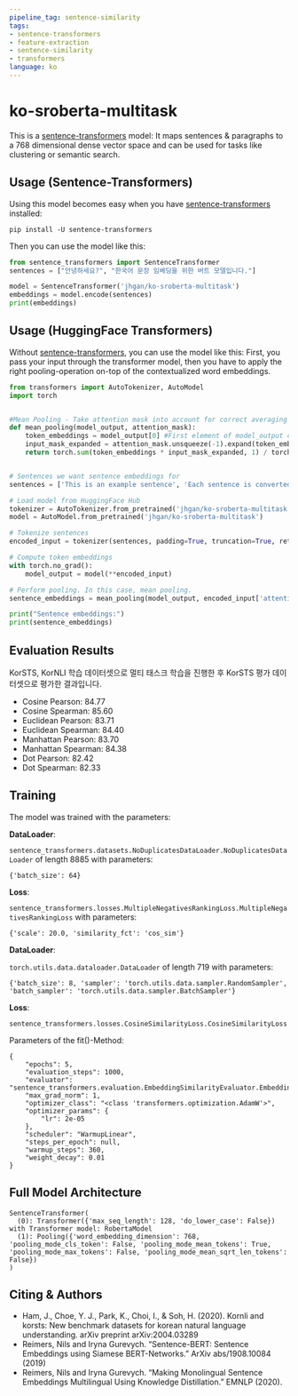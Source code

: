 ```yaml
---
pipeline_tag: sentence-similarity
tags:
- sentence-transformers
- feature-extraction
- sentence-similarity
- transformers
language: ko
---
```


# ko-sroberta-multitask

This is a [sentence-transformers](https://www.SBERT.net) model: It maps sentences & paragraphs to a 768 dimensional dense vector space and can be used for tasks like clustering or semantic search.

<!--- Describe your model here -->

## Usage (Sentence-Transformers)

Using this model becomes easy when you have [sentence-transformers](https://www.SBERT.net) installed:

```
pip install -U sentence-transformers
```

Then you can use the model like this:

```python
from sentence_transformers import SentenceTransformer
sentences = ["안녕하세요?", "한국어 문장 임베딩을 위한 버트 모델입니다."]

model = SentenceTransformer('jhgan/ko-sroberta-multitask')
embeddings = model.encode(sentences)
print(embeddings)
```



## Usage (HuggingFace Transformers)
Without [sentence-transformers](https://www.SBERT.net), you can use the model like this: First, you pass your input through the transformer model, then you have to apply the right pooling-operation on-top of the contextualized word embeddings.

```python
from transformers import AutoTokenizer, AutoModel
import torch


#Mean Pooling - Take attention mask into account for correct averaging
def mean_pooling(model_output, attention_mask):
    token_embeddings = model_output[0] #First element of model_output contains all token embeddings
    input_mask_expanded = attention_mask.unsqueeze(-1).expand(token_embeddings.size()).float()
    return torch.sum(token_embeddings * input_mask_expanded, 1) / torch.clamp(input_mask_expanded.sum(1), min=1e-9)


# Sentences we want sentence embeddings for
sentences = ['This is an example sentence', 'Each sentence is converted']

# Load model from HuggingFace Hub
tokenizer = AutoTokenizer.from_pretrained('jhgan/ko-sroberta-multitask')
model = AutoModel.from_pretrained('jhgan/ko-sroberta-multitask')

# Tokenize sentences
encoded_input = tokenizer(sentences, padding=True, truncation=True, return_tensors='pt')

# Compute token embeddings
with torch.no_grad():
    model_output = model(**encoded_input)

# Perform pooling. In this case, mean pooling.
sentence_embeddings = mean_pooling(model_output, encoded_input['attention_mask'])

print("Sentence embeddings:")
print(sentence_embeddings)
```



## Evaluation Results

<!--- Describe how your model was evaluated -->

KorSTS, KorNLI 학습 데이터셋으로 멀티 태스크 학습을 진행한 후 KorSTS 평가 데이터셋으로 평가한 결과입니다.

- Cosine Pearson: 84.77
- Cosine Spearman: 85.60
- Euclidean Pearson: 83.71
- Euclidean Spearman: 84.40
- Manhattan Pearson: 83.70
- Manhattan Spearman: 84.38
- Dot Pearson: 82.42
- Dot Spearman: 82.33

## Training
The model was trained with the parameters:

**DataLoader**:

`sentence_transformers.datasets.NoDuplicatesDataLoader.NoDuplicatesDataLoader` of length 8885 with parameters:
```
{'batch_size': 64}
```

**Loss**:

`sentence_transformers.losses.MultipleNegativesRankingLoss.MultipleNegativesRankingLoss` with parameters:
  ```
  {'scale': 20.0, 'similarity_fct': 'cos_sim'}
  ```

**DataLoader**:

`torch.utils.data.dataloader.DataLoader` of length 719 with parameters:
```
{'batch_size': 8, 'sampler': 'torch.utils.data.sampler.RandomSampler', 'batch_sampler': 'torch.utils.data.sampler.BatchSampler'}
```

**Loss**:

`sentence_transformers.losses.CosineSimilarityLoss.CosineSimilarityLoss` 

Parameters of the fit()-Method:
```
{
    "epochs": 5,
    "evaluation_steps": 1000,
    "evaluator": "sentence_transformers.evaluation.EmbeddingSimilarityEvaluator.EmbeddingSimilarityEvaluator",
    "max_grad_norm": 1,
    "optimizer_class": "<class 'transformers.optimization.AdamW'>",
    "optimizer_params": {
        "lr": 2e-05
    },
    "scheduler": "WarmupLinear",
    "steps_per_epoch": null,
    "warmup_steps": 360,
    "weight_decay": 0.01
}
```


## Full Model Architecture
```
SentenceTransformer(
  (0): Transformer({'max_seq_length': 128, 'do_lower_case': False}) with Transformer model: RobertaModel 
  (1): Pooling({'word_embedding_dimension': 768, 'pooling_mode_cls_token': False, 'pooling_mode_mean_tokens': True, 'pooling_mode_max_tokens': False, 'pooling_mode_mean_sqrt_len_tokens': False})
)
```

## Citing & Authors

<!--- Describe where people can find more information -->
- Ham, J., Choe, Y. J., Park, K., Choi, I., & Soh, H. (2020). Kornli and korsts: New benchmark datasets for korean natural language understanding. arXiv
preprint arXiv:2004.03289
- Reimers, Nils and Iryna Gurevych. “Sentence-BERT: Sentence Embeddings using Siamese BERT-Networks.” ArXiv abs/1908.10084 (2019)
- Reimers, Nils and Iryna Gurevych. “Making Monolingual Sentence Embeddings Multilingual Using Knowledge Distillation.” EMNLP (2020).


